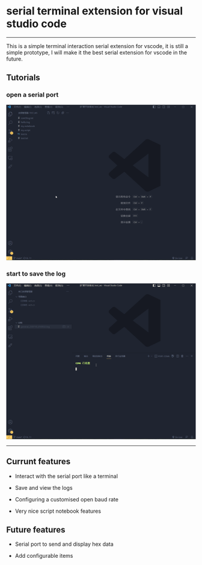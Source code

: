 # serial terminal extension for visual studio code 

---

This is a simple terminal interaction serial extension for vscode, it is still a simple prototype, I will make it the best serial extension for vscode in the future.

## Tutorials

### open a serial port

![](assets/gif/open.gif)

### start to save the log

![](assets/gif/log.gif)

---

## Currunt features

- Interact with the serial port like a terminal

- Save and view the logs

- Configuring a customised open baud rate

- Very nice script notebook features

## Future features

- Serial port to send and display hex data

- Add configurable items
